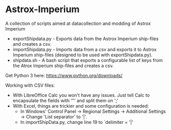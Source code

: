 # Astrox-Imperium
A collection of scripts aimed at datacollection and modding of Astrox Imperium

- exportShipdata.py - Exports data from the Astrox Imperium ship-files and creates a csv.
- importShipdata.py - Imports data from a csv and exports it to Astrox Imperium ship-files (designed to be used with exportShipdata.py).
- shipdata.sh - A bash script that exports a configurable list of keys from the Atrox Imperium ship-files and creates a csv.

Get Python 3 here: https://www.python.org/downloads/

Working with CSV files:
- With LibreOffice Calc you won't have any issues. Just tell Calc to encapsulate the fields with '"' and split them on ';'
- With Excel, things are trickier and some configuration is needed:
  - In Windows' Control Panel -> Regional Settings -> Additional Settings -> Change 'List separator' to '|'.
  - In importShipData.py, change line 19 to `delimiter = '|'
